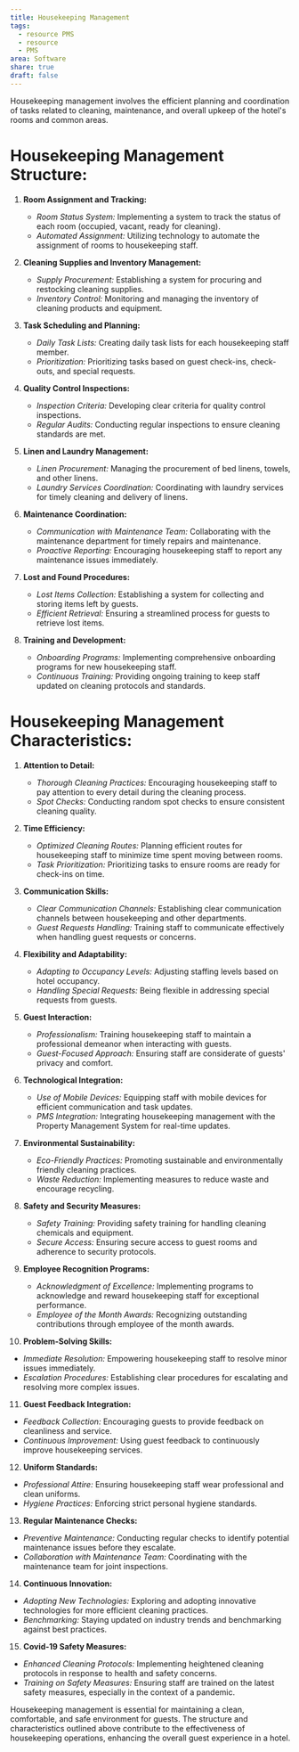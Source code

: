 ```yaml
---
title: Housekeeping Management
tags:
  - resource PMS
  - resource
  - PMS
area: Software
share: true
draft: false
---
```


Housekeeping management involves the efficient planning and coordination of tasks related to cleaning, maintenance, and overall upkeep of the hotel's rooms and common areas. 

# Housekeeping Management Structure:

1. **Room Assignment and Tracking:**
   - *Room Status System:* Implementing a system to track the status of each room (occupied, vacant, ready for cleaning).
   - *Automated Assignment:* Utilizing technology to automate the assignment of rooms to housekeeping staff.

2. **Cleaning Supplies and Inventory Management:**
   - *Supply Procurement:* Establishing a system for procuring and restocking cleaning supplies.
   - *Inventory Control:* Monitoring and managing the inventory of cleaning products and equipment.

3. **Task Scheduling and Planning:**
   - *Daily Task Lists:* Creating daily task lists for each housekeeping staff member.
   - *Prioritization:* Prioritizing tasks based on guest check-ins, check-outs, and special requests.

4. **Quality Control Inspections:**
   - *Inspection Criteria:* Developing clear criteria for quality control inspections.
   - *Regular Audits:* Conducting regular inspections to ensure cleaning standards are met.

5. **Linen and Laundry Management:**
   - *Linen Procurement:* Managing the procurement of bed linens, towels, and other linens.
   - *Laundry Services Coordination:* Coordinating with laundry services for timely cleaning and delivery of linens.

6. **Maintenance Coordination:**
   - *Communication with Maintenance Team:* Collaborating with the maintenance department for timely repairs and maintenance.
   - *Proactive Reporting:* Encouraging housekeeping staff to report any maintenance issues immediately.

7. **Lost and Found Procedures:**
   - *Lost Items Collection:* Establishing a system for collecting and storing items left by guests.
   - *Efficient Retrieval:* Ensuring a streamlined process for guests to retrieve lost items.

8. **Training and Development:**
   - *Onboarding Programs:* Implementing comprehensive onboarding programs for new housekeeping staff.
   - *Continuous Training:* Providing ongoing training to keep staff updated on cleaning protocols and standards.

# Housekeeping Management Characteristics:

1. **Attention to Detail:**
   - *Thorough Cleaning Practices:* Encouraging housekeeping staff to pay attention to every detail during the cleaning process.
   - *Spot Checks:* Conducting random spot checks to ensure consistent cleaning quality.

2. **Time Efficiency:**
   - *Optimized Cleaning Routes:* Planning efficient routes for housekeeping staff to minimize time spent moving between rooms.
   - *Task Prioritization:* Prioritizing tasks to ensure rooms are ready for check-ins on time.

3. **Communication Skills:**
   - *Clear Communication Channels:* Establishing clear communication channels between housekeeping and other departments.
   - *Guest Requests Handling:* Training staff to communicate effectively when handling guest requests or concerns.

4. **Flexibility and Adaptability:**
   - *Adapting to Occupancy Levels:* Adjusting staffing levels based on hotel occupancy.
   - *Handling Special Requests:* Being flexible in addressing special requests from guests.

5. **Guest Interaction:**
   - *Professionalism:* Training housekeeping staff to maintain a professional demeanor when interacting with guests.
   - *Guest-Focused Approach:* Ensuring staff are considerate of guests' privacy and comfort.

6. **Technological Integration:**
   - *Use of Mobile Devices:* Equipping staff with mobile devices for efficient communication and task updates.
   - *PMS Integration:* Integrating housekeeping management with the Property Management System for real-time updates.

7. **Environmental Sustainability:**
   - *Eco-Friendly Practices:* Promoting sustainable and environmentally friendly cleaning practices.
   - *Waste Reduction:* Implementing measures to reduce waste and encourage recycling.

8. **Safety and Security Measures:**
   - *Safety Training:* Providing safety training for handling cleaning chemicals and equipment.
   - *Secure Access:* Ensuring secure access to guest rooms and adherence to security protocols.

9. **Employee Recognition Programs:**
   - *Acknowledgment of Excellence:* Implementing programs to acknowledge and reward housekeeping staff for exceptional performance.
   - *Employee of the Month Awards:* Recognizing outstanding contributions through employee of the month awards.

10. **Problem-Solving Skills:**
   - *Immediate Resolution:* Empowering housekeeping staff to resolve minor issues immediately.
   - *Escalation Procedures:* Establishing clear procedures for escalating and resolving more complex issues.

11. **Guest Feedback Integration:**
   - *Feedback Collection:* Encouraging guests to provide feedback on cleanliness and service.
   - *Continuous Improvement:* Using guest feedback to continuously improve housekeeping services.

12. **Uniform Standards:**
   - *Professional Attire:* Ensuring housekeeping staff wear professional and clean uniforms.
   - *Hygiene Practices:* Enforcing strict personal hygiene standards.

13. **Regular Maintenance Checks:**
   - *Preventive Maintenance:* Conducting regular checks to identify potential maintenance issues before they escalate.
   - *Collaboration with Maintenance Team:* Coordinating with the maintenance team for joint inspections.

14. **Continuous Innovation:**
   - *Adopting New Technologies:* Exploring and adopting innovative technologies for more efficient cleaning practices.
   - *Benchmarking:* Staying updated on industry trends and benchmarking against best practices.

15. **Covid-19 Safety Measures:**
   - *Enhanced Cleaning Protocols:* Implementing heightened cleaning protocols in response to health and safety concerns.
   - *Training on Safety Measures:* Ensuring staff are trained on the latest safety measures, especially in the context of a pandemic.

Housekeeping management is essential for maintaining a clean, comfortable, and safe environment for guests. The structure and characteristics outlined above contribute to the effectiveness of housekeeping operations, enhancing the overall guest experience in a hotel.